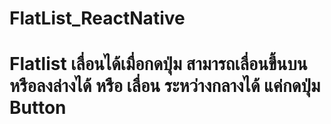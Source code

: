 # FlatList_ReactNative
# Flatlist เลื่อนได้เมื่อกดปุ่ม สามารถเลื่อนขึ้นบนหรือลงล่างได้ หรือ เลื่อน ระหว่างกลางได้ แค่กดปุ่ม Button

